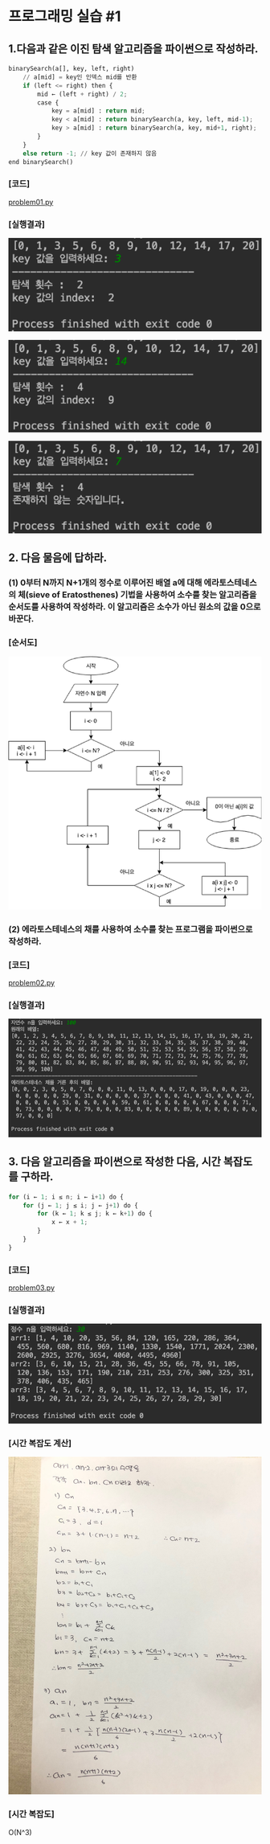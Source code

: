 # 프로그래밍 실습 #1

## 1.다음과 같은 이진 탐색 알고리즘을 파이썬으로 작성하라.

```python
binarySearch(a[], key, left, right)
	// a[mid] = key인 인덱스 mid를 반환
	if (left <= right) then {
		mid ← (left + right) / 2;
		case {
			key = a[mid] : return mid;
			key < a[mid] : return binarySearch(a, key, left, mid-1);
			key > a[mid] : return binarySearch(a, key, mid+1, right);
		}
	}
	else return -1; // key 값이 존재하지 않음
end binarySearch()
```

### [코드]
[problem01.py](https://github.com/jaehui327/pythonAlgorithm/blob/master/programming%231/problem01.py)

### [실행결과]

![](./images/1.png)

![](./images/2.png)

![](./images/3.png)



## 2. 다음 물음에 답하라.
### (1) 0부터 N까지 N+1개의 정수로 이루어진 배열 a에 대해 에라토스테네스의 체(sieve of Eratosthenes) 기법을 사용하여 소수를 찾는 알고리즘을 순서도를 사용하여 작성하라. 이 알고리즘은 소수가 아닌 원소의 값을 0으로 바꾼다.

### [순서도]

![](./images/4.png)

### (2) 에라토스테네스의 채를 사용하여 소수를 찾는 프로그램을 파이썬으로 작성하라.

### [코드]
[problem02.py](https://github.com/jaehui327/pythonAlgorithm/blob/master/programming%231/problem02.py)

### [실행결과]
![](./images/5.png)



## 3. 다음 알고리즘을 파이썬으로 작성한 다음, 시간 복잡도를 구하라.

```python
for (i ← 1; i ≤ n; i ← i+1) do {
	for (j ← 1; j ≤ i; j ← j+1) do {
		for (k ← 1; k ≤ j; k ← k+1) do {
			x ← x + 1;
		}
	}
}
```

### [코드]
[problem03.py](https://github.com/jaehui327/pythonAlgorithm/blob/master/programming%231/problem03.py)



### [실행결과]

![](./images/6.png)



### [시간 복잡도 계산]

![](./images/7.png)



### [시간 복잡도]

O(N^3)